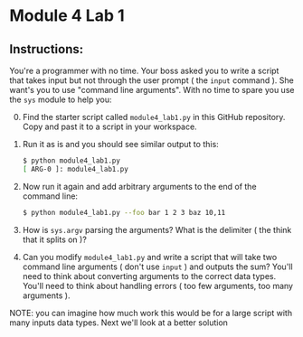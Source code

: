 # Module 4 Lab 1

## Instructions:

You're a programmer with no time. Your boss asked you to write a script that takes input but not through the user prompt ( the `input` command ).
She want's you to use "command line arguments". With no time to spare you use the `sys` module to help you:

0. Find the starter script called `module4_lab1.py` in this GitHub repository. Copy and past it to a script in your workspace.

0. Run it as is and you should see similar output to this:

    ```bash
    $ python module4_lab1.py
    [ ARG-0 ]: module4_lab1.py
    ```

0. Now run it again and add arbitrary arguments to the end of the command line:

    ```bash
    $ python module4_lab1.py --foo bar 1 2 3 baz 10,11
    ```

0. How is `sys.argv` parsing the arguments? What is the delimiter ( the think that it splits on )?

0. Can you modify `module4_lab1.py` and write a script that will take two command line arguments ( don't use `input` ) and outputs the sum? 
You'll need to think about converting arguments to the correct data types. You'll need to think about handling errors ( too few arguments, too many arguments ).


NOTE: you can imagine how much work this would be for a large script with many inputs  data types. Next we'll look at a better solution
